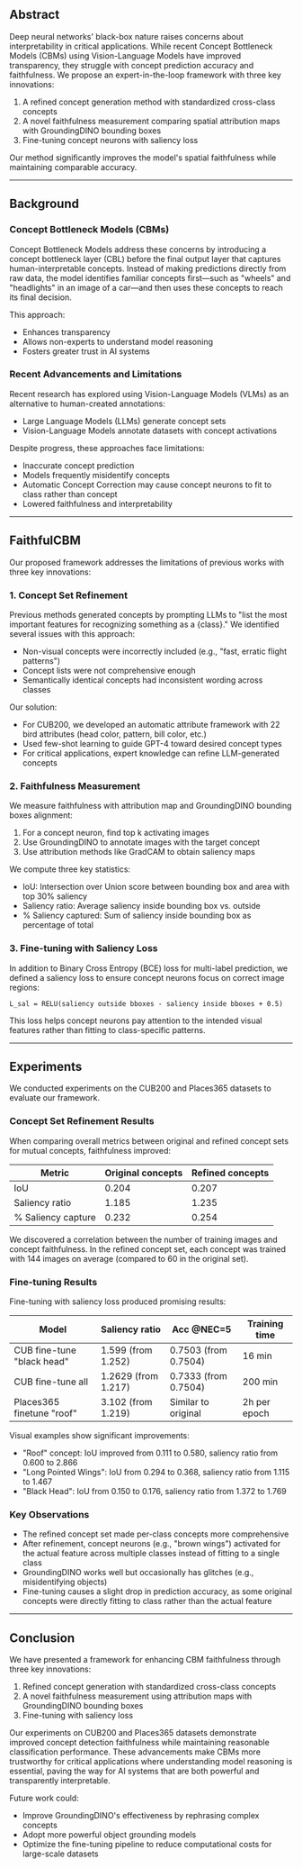 ## Abstract

Deep neural networks' black-box nature raises concerns about interpretability in critical applications. While recent Concept Bottleneck Models (CBMs) using Vision-Language Models have improved transparency, they struggle with concept prediction accuracy and faithfulness. We propose an expert-in-the-loop framework with three key innovations:

1. A refined concept generation method with standardized cross-class concepts
2. A novel faithfulness measurement comparing spatial attribution maps with GroundingDINO bounding boxes
3. Fine-tuning concept neurons with saliency loss

Our method significantly improves the model's spatial faithfulness while maintaining comparable accuracy.

* * *

## Background

### Concept Bottleneck Models (CBMs)

Concept Bottleneck Models address these concerns by introducing a concept bottleneck layer (CBL) before the final output layer that captures human-interpretable concepts. Instead of making predictions directly from raw data, the model identifies familiar concepts first—such as "wheels" and "headlights" in an image of a car—and then uses these concepts to reach its final decision. 

This approach:
- Enhances transparency
- Allows non-experts to understand model reasoning
- Fosters greater trust in AI systems

### Recent Advancements and Limitations

Recent research has explored using Vision-Language Models (VLMs) as an alternative to human-created annotations:
- Large Language Models (LLMs) generate concept sets
- Vision-Language Models annotate datasets with concept activations

Despite progress, these approaches face limitations:
- Inaccurate concept prediction
- Models frequently misidentify concepts
- Automatic Concept Correction may cause concept neurons to fit to class rather than concept
- Lowered faithfulness and interpretability

* * *

## FaithfulCBM

Our proposed framework addresses the limitations of previous works with three key innovations:

### 1. Concept Set Refinement

Previous methods generated concepts by prompting LLMs to "list the most important features for recognizing something as a {class}." We identified several issues with this approach:

- Non-visual concepts were incorrectly included (e.g., "fast, erratic flight patterns")
- Concept lists were not comprehensive enough
- Semantically identical concepts had inconsistent wording across classes

Our solution:
- For CUB200, we developed an automatic attribute framework with 22 bird attributes (head color, pattern, bill color, etc.)
- Used few-shot learning to guide GPT-4 toward desired concept types
- For critical applications, expert knowledge can refine LLM-generated concepts

### 2. Faithfulness Measurement

We measure faithfulness with attribution map and GroundingDINO bounding boxes alignment:

1. For a concept neuron, find top k activating images
2. Use GroundingDINO to annotate images with the target concept
3. Use attribution methods like GradCAM to obtain saliency maps

We compute three key statistics:
- IoU: Intersection over Union score between bounding box and area with top 30% saliency
- Saliency ratio: Average saliency inside bounding box vs. outside
- % Saliency captured: Sum of saliency inside bounding box as percentage of total

### 3. Fine-tuning with Saliency Loss

In addition to Binary Cross Entropy (BCE) loss for multi-label prediction, we defined a saliency loss to ensure concept neurons focus on correct image regions:

```
L_sal = RELU(saliency outside bboxes - saliency inside bboxes + 0.5)
```

This loss helps concept neurons pay attention to the intended visual features rather than fitting to class-specific patterns.

* * *

## Experiments

We conducted experiments on the CUB200 and Places365 datasets to evaluate our framework.

### Concept Set Refinement Results

When comparing overall metrics between original and refined concept sets for mutual concepts, faithfulness improved:

| Metric | Original concepts | Refined concepts |
|--------|-------------------|------------------|
| IoU | 0.204 | 0.207 |
| Saliency ratio | 1.185 | 1.235 |
| % Saliency capture | 0.232 | 0.254 |

We discovered a correlation between the number of training images and concept faithfulness. In the refined concept set, each concept was trained with 144 images on average (compared to 60 in the original set).

### Fine-tuning Results

Fine-tuning with saliency loss produced promising results:

| Model | Saliency ratio | Acc @NEC=5 | Training time |
|-------|----------------|------------|---------------|
| CUB fine-tune "black head" | 1.599 (from 1.252) | 0.7503 (from 0.7504) | 16 min |
| CUB fine-tune all | 1.2629 (from 1.217) | 0.7333 (from 0.7504) | 200 min |
| Places365 finetune "roof" | 3.102 (from 1.219) | Similar to original | 2h per epoch |

Visual examples show significant improvements:
- "Roof" concept: IoU improved from 0.111 to 0.580, saliency ratio from 0.600 to 2.866
- "Long Pointed Wings": IoU from 0.294 to 0.368, saliency ratio from 1.115 to 1.467
- "Black Head": IoU from 0.150 to 0.176, saliency ratio from 1.372 to 1.769

### Key Observations

- The refined concept set made per-class concepts more comprehensive
- After refinement, concept neurons (e.g., "brown wings") activated for the actual feature across multiple classes instead of fitting to a single class
- GroundingDINO works well but occasionally has glitches (e.g., misidentifying objects)
- Fine-tuning causes a slight drop in prediction accuracy, as some original concepts were directly fitting to class rather than the actual feature

* * *

## Conclusion

We have presented a framework for enhancing CBM faithfulness through three key innovations:

1. Refined concept generation with standardized cross-class concepts
2. A novel faithfulness measurement using attribution maps with GroundingDINO bounding boxes
3. Fine-tuning with saliency loss

Our experiments on CUB200 and Places365 datasets demonstrate improved concept detection faithfulness while maintaining reasonable classification performance. These advancements make CBMs more trustworthy for critical applications where understanding model reasoning is essential, paving the way for AI systems that are both powerful and transparently interpretable.

Future work could:
- Improve GroundingDINO's effectiveness by rephrasing complex concepts
- Adopt more powerful object grounding models
- Optimize the fine-tuning pipeline to reduce computational costs for large-scale datasets


